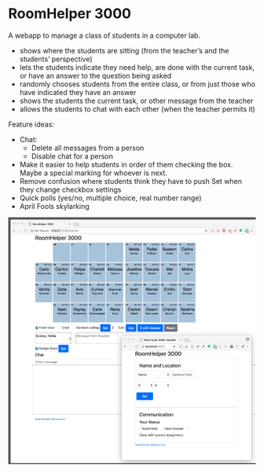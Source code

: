 # RoomHelper 3000

A webapp to manage a class of students in a computer lab.

- shows where the students are sitting (from the teacher’s and the students’ perspective)
- lets the students indicate they need help, are done with the current task, or have an answer to the question being asked
- randomly chooses students from the entire class, or from just those who have indicated they have an answer
- shows the students the current task, or other message from the teacher
- allows the students to chat with each other (when the teacher permits it)

Feature ideas:

- Chat:
    - Delete all messages from a person
    - Disable chat for a person
- Make it easier to help students in order of them checking the box. Maybe a special marking for whoever is next.
- Remove confusion where students think they have to
push Set when they change checkbox settings
- Quick polls (yes/no, multiple choice, real number range)
- April Fools skylarking

![Screen shot](screen1-large.png)
